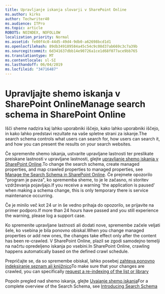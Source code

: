 ```yaml
---
title: Upravljanje iskanja slovarji v SharePoint Online
ms.author: kirks
author: Techwriter40
ms.audience: ITPro
ms.topic: article
ROBOTS: NOINDEX, NOFOLLOW
localization_priority: Normal
ms.assetid: fe00f4c0-44d5-49d4-9db0-a62698bcd1d1
ms.openlocfilehash: 89db349189584a45c54c9c08d37ab669c3c7a39b
ms.sourcegitcommit: 6d341637dbb14e90726a1ce1d68f077ace9bb765
ms.translationtype: MT
ms.contentlocale: sl-SI
ms.lasthandoff: 06/04/2019
ms.locfileid: "34716487"
---
```

# <a name="manage-search-schema-in-sharepoint-online"></a><span data-ttu-id="a1b16-102">Upravljajte shemo iskanja v SharePoint Online</span><span class="sxs-lookup"><span data-stu-id="a1b16-102">Manage search schema in SharePoint Online</span></span>

<span data-ttu-id="a1b16-103">Išči sheme nadzira kaj lahko uporabniki iščejo, kako lahko uporabniki iščejo, in kako lahko predstavi rezultate na vaše spletne strani za iskanje.</span><span class="sxs-lookup"><span data-stu-id="a1b16-103">The search schema controls what users can search for, how users can search it, and how you can present the results on your search websites.</span></span> 

<span data-ttu-id="a1b16-104">Če spremenite shemo iskanja, ustvarite upravljane lastnosti ter preslikate preiskane lastnosti v upravljane lastnosti, glejte [upravljanje shemo iskanja v SharePoint Online](https://docs.microsoft.com/en-us/sharepoint/manage-search-schema).</span><span class="sxs-lookup"><span data-stu-id="a1b16-104">To change the search schema, create managed properties, and map crawled properties to managed properties, see [Manage the Search Schema in SharePoint Online](https://docs.microsoft.com/en-us/sharepoint/manage-search-schema).</span></span> <span data-ttu-id="a1b16-105">Če prejmete opozorilo "program je pavza", ko sprememba sheme, to je le začasno, ni storitev vzdrževanja pojavljajo.</span><span class="sxs-lookup"><span data-stu-id="a1b16-105">If you receive a warning 'the application is paused' when making a schema change, this is only temporary there is service maintenance occurring.</span></span> 

<span data-ttu-id="a1b16-106">Če je minilo več kot 24 ur in še vedno prihaja do opozorilo, se prijavite na primer podporo.</span><span class="sxs-lookup"><span data-stu-id="a1b16-106">If more than 24 hours have passed and you still experience the warning, please log a support case.</span></span>

<span data-ttu-id="a1b16-107">Ko spremenite upravljane lastnosti ali dodati nove, spremembe začele veljati šele, ko vsebina je bila ponovno obiskal.</span><span class="sxs-lookup"><span data-stu-id="a1b16-107">When you change managed properties or add new ones, the changes take effect only after the content has been re-crawled.</span></span> <span data-ttu-id="a1b16-108">V SharePoint Online, plazil se zgodi samodejno temelji na načrtu opredeljeno iskanja po vsebini.</span><span class="sxs-lookup"><span data-stu-id="a1b16-108">In SharePoint Online, crawling happens automatically based on the defined crawl schedule.</span></span>

<span data-ttu-id="a1b16-109">Prepričajte se, da so spremembe obiskal, lahko posebej [zahteva ponovno indeksiranje seznam ali knjižnico](https://docs.microsoft.com/en-us/sharepoint/manage-search-schema#request-re-indexing-of-a-document-library-or-list)</span><span class="sxs-lookup"><span data-stu-id="a1b16-109">To make sure that your changes are crawled, you can specifically [request a re-indexing of the list or library](https://docs.microsoft.com/en-us/sharepoint/manage-search-schema#request-re-indexing-of-a-document-library-or-list)</span></span> 

<span data-ttu-id="a1b16-110">Popoln pregled nad shemo iskanja, glejte [Uvajanje shemo iskanja](https://blogs.technet.microsoft.com/tothesharepoint/2012/11/25/introducing-search-schema-for-sharepoint-2013/)</span><span class="sxs-lookup"><span data-stu-id="a1b16-110">For a complete overview of the Search Schema, see [Introducing Search Schema](https://blogs.technet.microsoft.com/tothesharepoint/2012/11/25/introducing-search-schema-for-sharepoint-2013/)</span></span> 

